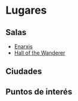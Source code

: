 # Lugares

## Salas

- [Enarxis](./Enarkis.md) 
- [Hall of the Wanderer](./Hall_of_the_Wanderer.md)

## Ciudades

## Puntos de interés 